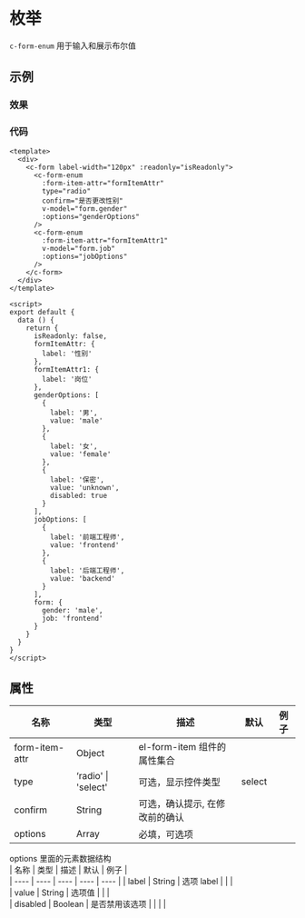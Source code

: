 # 枚举

`c-form-enum`
用于输入和展示布尔值

## 示例

### 效果

<Demo>
  <EnumDemo />
</Demo>

### 代码

```vue
<template>
  <div>
    <c-form label-width="120px" :readonly="isReadonly">
      <c-form-enum
        :form-item-attr="formItemAttr"
        type="radio"
        confirm="是否更改性别"
        v-model="form.gender"
        :options="genderOptions"
      />
      <c-form-enum
        :form-item-attr="formItemAttr1"
        v-model="form.job"
        :options="jobOptions"
      />
    </c-form>
  </div>
</template>

<script>
export default {
  data () {
    return {
      isReadonly: false,
      formItemAttr: {
        label: '性别'
      },
      formItemAttr1: {
        label: '岗位'
      },
      genderOptions: [
        {
          label: '男',
          value: 'male'
        },
        {
          label: '女',
          value: 'female'
        },
        {
          label: '保密',
          value: 'unknown',
          disabled: true
        }
      ],
      jobOptions: [
        {
          label: '前端工程师',
          value: 'frontend'
        },
        {
          label: '后端工程师',
          value: 'backend'
        }
      ],
      form: {
        gender: 'male',
        job: 'frontend'
      }
    }
  }
}
</script>
```

## 属性

| 名称           | 类型                | 描述                           | 默认   | 例子 |
| -------------- | ------------------- | ------------------------------ | ------ | ---- |
| form-item-attr | Object              | el-form-item 组件的属性集合    |
| type           | ‘radio' \| 'select' | 可选，显示控件类型             | select |      |
| confirm        | String              | 可选，确认提示, 在修改前的确认 |        |      |
| options        | Array               | 必填，可选项                   |        |      |  |

options 里面的元素数据结构  
| 名称 | 类型 | 描述 | 默认 | 例子 |  
| ---- | ---- | ---- | ---- | ---- |
| label | String | 选项 label | | |  
| value | String | 选项值 | | |  
| disabled | Boolean | 是否禁用该选项 | | | |
